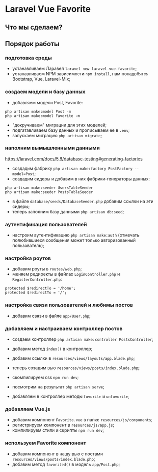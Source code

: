 # Laravel Vue Favorite

## Что мы сделаем?

## Порядок работы

### подготовка среды

- устанавливаем Ларавел `laravel new laravel-vue-favorite`;
- устанавливаем NPM зависимости `npm install`, нам понадобятся Bootstrap, Vue, Laravel-Mix;

### создаем модели и базу данных

- добавляем модели Post, Favorite:
```
php artisan make:model Post -m
php artisan make:model Favorite -m
```
- "докручиваем" миграции для этих моделей;
- подгатавливаем базу данных и прописываем ее в `.env`;
- запускаем миграцию `php artisan migrate`;

### наполним вымышленными данными

https://laravel.com/docs/5.8/database-testing#generating-factories

- создадим фабрику `php artisan make:factory PostFactory --model=Post`;
- создадим сидеры и добавим в них фабрики-генераторы данных:
```
php artisan make:seeder UsersTableSeeder
php artisan make:seeder PostsTableSeeder
```
- в файле `database/seeds/DatabaseSeeder.php` добавим ссылки на эти сидеры;
- теперь заполним базу данными `php artisan db:seed`;

### аутентификация пользователей

- настроим аутентификацию `php artisan make:auth` (отмечать полюбившиеся сообщения может только авторизованный пользователь);

### настройка роутов

- добавим роуты в `routes/web.php`;
- меняем редиректы в файлах `LoginController.php` и `RegisterController.php`:
```
protected $redirectTo = '/home';
protected $redirectTo = '/';
```

### настройка связи пользователей и любимы постов

- добавим связи в файле `app/User.php`;

### добавляем и настраиваем контроллер постов

- создаем контроллер `php artisan make:controller PostsController`;
- добавим метод `index()` в контроллер;
- добавим ссылки в `resources/views/layouts/app.blade.php`;
- теперь созадим вью `resources/views/posts/index.blade.php`;
- скомпилируем css `npm run dev`;
- посмотрим на результат `php artisan serve`;

- добавляем в контроллер методы `fovorite` и `unfovorite`;

### добавляем Vue.js

- добавим компонент `Favorite.vue` в папке `resources/js/components`;
- регистрируем компонент в `resources/js/app.js`;
- компилируем стили и скрипты `npm run dev`;

### используем Favorite компонент

- добавим компонент в нашу вью с постами `resources/views/posts/index.blade.php`;
- добавим метод `favorited()` в модель `app/Post.php`;
